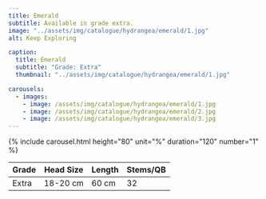 ```yaml
---
title: Emerald
subtitle: Available in grade extra.
image: "../assets/img/catalogue/hydrangea/emerald/1.jpg"
alt: Keep Exploring

caption: 
  title: Emerald
  subtitle: "Grade: Extra"
  thumbnail: "../assets/img/catalogue/hydrangea/emerald/1.jpg"

carousels:
  - images: 
    - image: /assets/img/catalogue/hydrangea/emerald/1.jpg
    - image: /assets/img/catalogue/hydrangea/emerald/2.jpg
    - image: /assets/img/catalogue/hydrangea/emerald/3.jpg
---
```


{% include carousel.html height="80" unit="%" duration="120" number="1" %}

| Grade | Head Size | Length | Stems/QB |
|-------|-----------|--------|----------|
| Extra |  18-20 cm | 60 cm  |    32    |